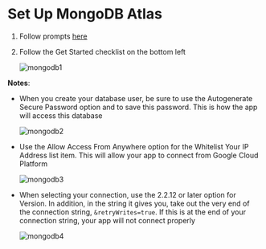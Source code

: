 # Set Up MongoDB Atlas

1. Follow prompts [here](<https://www.mongodb.com/cloud/atlas>)

2. Follow the Get Started checklist on the bottom left

   ![mongodb1](/mongodb1.PNG)

**Notes**:

- When you create your database user, be sure to use the Autogenerate Secure Password option and to save this password. This is how the app will access this database

  ![mongodb2](/mongodb2.PNG)

- Use the Allow Access From Anywhere option for the Whitelist Your IP Address list item. This will allow your app to connect from Google Cloud Platform

  ![mongodb3](/mongodb3.PNG)

- When selecting your connection, use the 2.2.12 or later option for Version. In addition, in the string it gives you, take out the very end of the connection string, `&retryWrites=true`. If this is at the end of your connection string, your app will not connect properly

  ![mongodb4](/mongodb4.PNG)